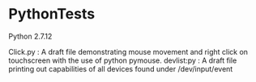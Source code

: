 # PythonTests
Python 2.7.12

Click.py : A draft file demonstrating mouse movement and right click on touchscreen with the use of python pymouse.
devlist:py : A draft file printing out capabilities of all devices found under /dev/input/event
